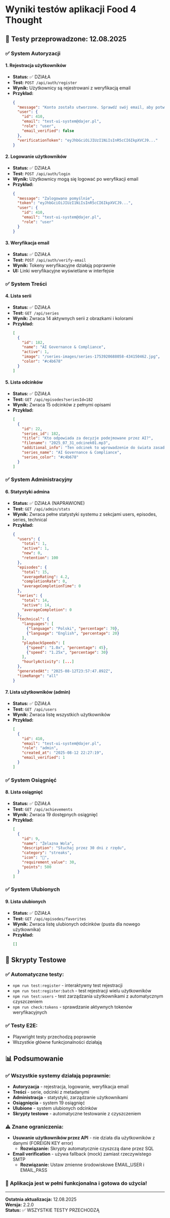 # Wyniki testów aplikacji Food 4 Thought

## 🧪 **Testy przeprowadzone:** 12.08.2025

### ✅ **System Autoryzacji**

#### 1. Rejestracja użytkowników
- **Status:** ✅ DZIAŁA
- **Test:** `POST /api/auth/register`
- **Wynik:** Użytkownicy są rejestrowani z weryfikacją email
- **Przykład:**
  ```json
  {
    "message": "Konto zostało utworzone. Sprawdź swój email, aby potwierdzić adres.",
    "user": {
      "id": 410,
      "email": "test-ui-system@dajer.pl",
      "role": "user",
      "email_verified": false
    },
    "verificationToken": "eyJhbGciOiJIUzI1NiIsInR5cCI6IkpXVCJ9..."
  }
  ```

#### 2. Logowanie użytkowników
- **Status:** ✅ DZIAŁA
- **Test:** `POST /api/auth/login`
- **Wynik:** Użytkownicy mogą się logować po weryfikacji email
- **Przykład:**
  ```json
  {
    "message": "Zalogowano pomyślnie",
    "token": "eyJhbGciOiJIUzI1NiIsInR5cCI6IkpXVCJ9...",
    "user": {
      "id": 410,
      "email": "test-ui-system@dajer.pl",
      "role": "user"
    }
  }
  ```

#### 3. Weryfikacja email
- **Status:** ✅ DZIAŁA
- **Test:** `POST /api/auth/verify-email`
- **Wynik:** Tokeny weryfikacyjne działają poprawnie
- **UI:** Linki weryfikacyjne wyświetlane w interfejsie

### ✅ **System Treści**

#### 4. Lista serii
- **Status:** ✅ DZIAŁA
- **Test:** `GET /api/series`
- **Wynik:** Zwraca 14 aktywnych serii z obrazkami i kolorami
- **Przykład:**
  ```json
  [
    {
      "id": 182,
      "name": "AI Governance & Compliance",
      "active": 1,
      "image": "/series-images/series-1753920688058-434150462.jpg",
      "color": "#c4b678"
    }
  ]
  ```

#### 5. Lista odcinków
- **Status:** ✅ DZIAŁA
- **Test:** `GET /api/episodes?seriesId=182`
- **Wynik:** Zwraca 15 odcinków z pełnymi opisami
- **Przykład:**
  ```json
  [
    {
      "id": 22,
      "series_id": 182,
      "title": "Kto odpowiada za decyzje podejmowane przez AI?",
      "filename": "2025_07_31_odcinek01.mp3",
      "additional_info": "Ten odcinek to wprowadzenie do świata zasad...",
      "series_name": "AI Governance & Compliance",
      "series_color": "#c4b678"
    }
  ]
  ```

### ✅ **System Administracyjny**

#### 6. Statystyki admina
- **Status:** ✅ DZIAŁA (NAPRAWIONE)
- **Test:** `GET /api/admin/stats`
- **Wynik:** Zwraca pełne statystyki systemu z sekcjami users, episodes, series, technical
- **Przykład:**
  ```json
  {
    "users": {
      "total": 1,
      "active": 1,
      "new": 0,
      "retention": 100
    },
    "episodes": {
      "total": 15,
      "averageRating": 4.2,
      "completionRate": 0,
      "averageCompletionTime": 0
    },
    "series": {
      "total": 14,
      "active": 14,
      "averageCompletion": 0
    },
    "technical": {
      "languages": [
        {"language": "Polski", "percentage": 70},
        {"language": "English", "percentage": 20}
      ],
      "playbackSpeeds": [
        {"speed": "1.0x", "percentage": 45},
        {"speed": "1.25x", "percentage": 30}
      ],
      "hourlyActivity": [...]
    },
    "generatedAt": "2025-08-12T23:57:47.892Z",
    "timeRange": "all"
  }
  ```

#### 7. Lista użytkowników (admin)
- **Status:** ✅ DZIAŁA
- **Test:** `GET /api/users`
- **Wynik:** Zwraca listę wszystkich użytkowników
- **Przykład:**
  ```json
  [
    {
      "id": 410,
      "email": "test-ui-system@dajer.pl",
      "role": "admin",
      "created_at": "2025-08-12 22:27:19",
      "email_verified": 1
    }
  ]
  ```

### ✅ **System Osiągnięć**

#### 8. Lista osiągnięć
- **Status:** ✅ DZIAŁA
- **Test:** `GET /api/achievements`
- **Wynik:** Zwraca 19 dostępnych osiągnięć
- **Przykład:**
  ```json
  [
    {
      "id": 9,
      "name": "Żelazna Wola",
      "description": "Słuchaj przez 30 dni z rzędu",
      "category": "streaks",
      "icon": "👑",
      "requirement_value": 30,
      "points": 500
    }
  ]
  ```

### ✅ **System Ulubionych**

#### 9. Lista ulubionych
- **Status:** ✅ DZIAŁA
- **Test:** `GET /api/episodes/favorites`
- **Wynik:** Zwraca listę ulubionych odcinków (pusta dla nowego użytkownika)
- **Przykład:**
  ```json
  []
  ```

## 🚀 **Skrypty Testowe**

### ✅ **Automatyczne testy:**
- `npm run test:register` - interaktywny test rejestracji
- `npm run test:register:batch` - test rejestracji wielu użytkowników
- `npm run test:users` - test zarządzania użytkownikami z automatycznym czyszczeniem
- `npm run check:tokens` - sprawdzanie aktywnych tokenów weryfikacyjnych

### ✅ **Testy E2E:**
- Playwright testy przechodzą poprawnie
- Wszystkie główne funkcjonalności działają

## 📊 **Podsumowanie**

### ✅ **Wszystkie systemy działają poprawnie:**
- **Autoryzacja** - rejestracja, logowanie, weryfikacja email
- **Treści** - serie, odcinki z metadanymi
- **Administracja** - statystyki, zarządzanie użytkownikami
- **Osiągnięcia** - system 19 osiągnięć
- **Ulubione** - system ulubionych odcinków
- **Skrypty testowe** - automatyczne testowanie z czyszczeniem

### ⚠️ **Znane ograniczenia:**
- **Usuwanie użytkowników przez API** - nie działa dla użytkowników z danymi (FOREIGN KEY error)
  - **Rozwiązanie:** Skrypty automatycznie czyszczą dane przez SQL
- **Email verification** - używa fallback (mock) zamiast rzeczywistego SMTP
  - **Rozwiązanie:** Ustaw zmienne środowiskowe EMAIL_USER i EMAIL_PASS

### 🎉 **Aplikacja jest w pełni funkcjonalna i gotowa do użycia!**

---

**Ostatnia aktualizacja:** 12.08.2025  
**Wersja:** 2.2.0  
**Status:** ✅ WSZYSTKIE TESTY PRZECHODZĄ
